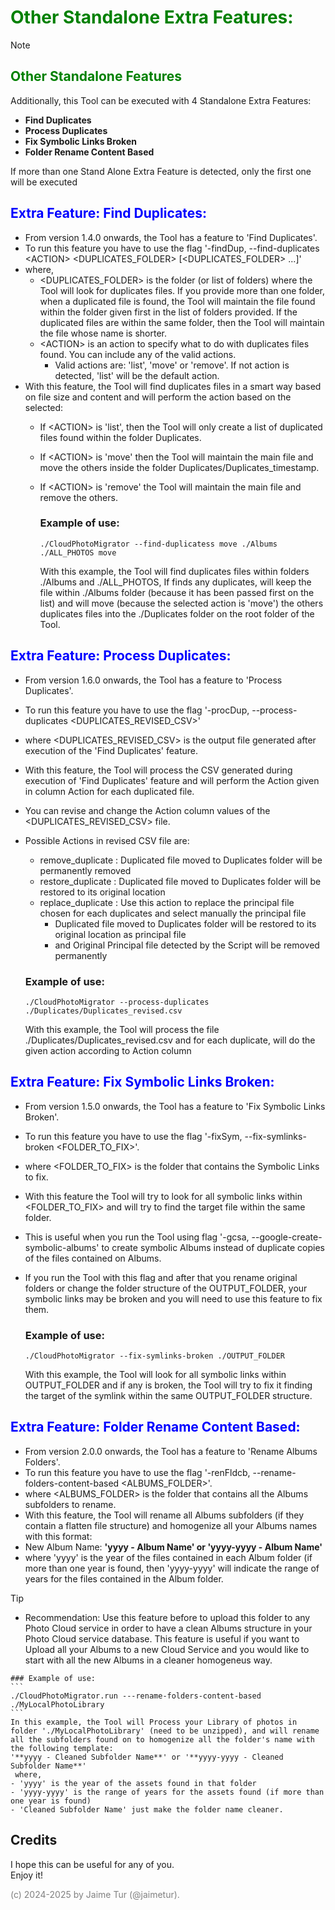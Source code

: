 # <span style="color:green">Other Standalone Extra Features:</span>

> [!NOTE]
> ## <span style="color:green">Other Standalone Features</span>
>Additionally, this Tool can be executed with 4 Standalone Extra Features: 
> 
> - **Find Duplicates** 
> - **Process Duplicates** 
> - **Fix Symbolic Links Broken** 
> - **Folder Rename Content Based** 
>
> If more than one Stand Alone Extra Feature is detected, only the first one will be executed



## <span style="color:blue">Extra Feature: Find Duplicates:</span>
- From version 1.4.0 onwards, the Tool has a feature to 'Find Duplicates'. 
- To run this feature you have to use the flag '-findDup, --find-duplicates \<ACTION> \<DUPLICATES_FOLDER> [\<DUPLICATES_FOLDER> ...]'
- where, 
    - \<DUPLICATES_FOLDER> is the folder (or list of folders) where the Tool will look for duplicates files. If you provide more than one folder, when a duplicated file is found, the Tool will maintain the file found within the folder given first in the list of folders provided. If the duplicated files are within the same folder, then the Tool will maintain the file whose name is shorter.
    - \<ACTION> is an action to specify what to do with duplicates files found. You can include any of the valid actions. 
      - Valid actions are: 'list', 'move' or 'remove'. If not action is detected, 'list' will be the default action.
- With this feature, the Tool will find duplicates files in a smart way based on file size and content and will perform the action based on the <ACTION> selected:
  - If \<ACTION> is 'list', then the Tool will only create a list of duplicated files found within the folder Duplicates. 
  - If \<ACTION> is 'move' then the Tool will maintain the main file and move the others inside the folder Duplicates/Duplicates_timestamp. 
  - If \<ACTION> is 'remove' the Tool will maintain the main file and remove the others.

    ### Example of use:
    ```
    ./CloudPhotoMigrator --find-duplicatess move ./Albums ./ALL_PHOTOS move
    ```
    With this example, the Tool will find duplicates files within folders ./Albums and ./ALL_PHOTOS,
    If finds any duplicates, will keep the file within ./Albums folder (because it has been passed first on the list)
    and will move (because the selected action is 'move') the others duplicates files into the ./Duplicates folder on the root folder of the Tool.


## <span style="color:blue">Extra Feature: Process Duplicates:</span>
- From version 1.6.0 onwards, the Tool has a feature to 'Process Duplicates'. 
- To run this feature you have to use the flag '-procDup, --process-duplicates <DUPLICATES_REVISED_CSV>'
- where <DUPLICATES_REVISED_CSV> is the output file generated after execution of the 'Find Duplicates' feature.
- With this feature, the Tool will process the CSV generated during execution of 'Find Duplicates' feature and will perform the Action given in column Action for each duplicated file.
- You can revise and change the Action column values of the <DUPLICATES_REVISED_CSV> file.
- Possible Actions in revised CSV file are:
    - remove_duplicate  : Duplicated file moved to Duplicates folder will be permanently removed
    - restore_duplicate : Duplicated file moved to Duplicates folder will be restored to its original location
    - replace_duplicate : Use this action to replace the principal file chosen for each duplicates and select manually the principal file
        - Duplicated file moved to Duplicates folder will be restored to its original location as principal file
        - and Original Principal file detected by the Script will be removed permanently

    ### Example of use:
    ```
    ./CloudPhotoMigrator --process-duplicates ./Duplicates/Duplicates_revised.csv
    ```
    With this example, the Tool will process the file ./Duplicates/Duplicates_revised.csv
    and for each duplicate, will do the given action according to Action column

## <span style="color:blue">Extra Feature: Fix Symbolic Links Broken:</span>
- From version 1.5.0 onwards, the Tool has a feature to 'Fix Symbolic Links Broken'. 
- To run this feature you have to use the flag '-fixSym, --fix-symlinks-broken <FOLDER_TO_FIX>'.
- where <FOLDER_TO_FIX> is the folder that contains the Symbolic Links to fix.
- With this feature the Tool will try to look for all symbolic links within <FOLDER_TO_FIX> and will try to find the target file within the same folder.
- This is useful when you run the Tool using flag '-gcsa, --google-create-symbolic-albums' to create symbolic Albums instead of duplicate copies of the files contained on Albums.
- If you run the Tool with this flag and after that you rename original folders or change the folder structure of the OUTPUT_FOLDER, your symbolic links may be broken and you will need to use this feature to fix them.

    ### Example of use:
    ```
    ./CloudPhotoMigrator --fix-symlinks-broken ./OUTPUT_FOLDER 
    ```
    With this example, the Tool will look for all symbolic links within OUTPUT_FOLDER and if any is broken,
    the Tool will try to fix it finding the target of the symlink within the same OUTPUT_FOLDER structure.


## <span style="color:blue">Extra Feature: Folder Rename Content Based:</span>
- From version 2.0.0 onwards, the Tool has a feature to 'Rename Albums Folders'.
- To run this feature you have to use the flag '-renFldcb, --rename-folders-content-based <ALBUMS_FOLDER>'.
- where <ALBUMS_FOLDER> is the folder that contains all the Albums subfolders to rename.
- With this feature, the Tool will rename all Albums subfolders (if they contain a flatten file structure) and homogenize all your Albums names with this format:  
- New Album Name: **'yyyy - Album Name' or 'yyyy-yyyy - Album Name'**  
- where 'yyyy' is the year of the files contained in each Album folder (if more than one year is found, then 'yyyy-yyyy' will indicate the range of years for the files contained in the Album folder.

> [!TIP]
> - Recommendation: Use this feature before to upload this folder to any Photo Cloud service in order to have a clean Albums structure in your Photo Cloud service database.  This feature is useful if you want to Upload all your Albums to a new Cloud Service and you would like to start with all the new Albums in a cleaner homogeneus way.  

    ### Example of use:
    ```
    ./CloudPhotoMigrator.run ---rename-folders-content-based ./MyLocalPhotoLibrary
    ```
    In this example, the Tool will Process your Library of photos in folder './MyLocalPhotoLibrary' (need to be unzipped), and will rename all the subfolders found on to homogenize all the folder's name with the following template:  
    '**yyyy - Cleaned Subfolder Name**' or '**yyyy-yyyy - Cleaned Subfolder Name**'  
     where, 
    - 'yyyy' is the year of the assets found in that folder
    - 'yyyy-yyyy' is the range of years for the assets found (if more than one year is found)  
    - 'Cleaned Subfolder Name' just make the folder name cleaner.  


## Credits
I hope this can be useful for any of you.  
Enjoy it!

<span style="color:grey">(c) 2024-2025 by Jaime Tur (@jaimetur).</span>  
